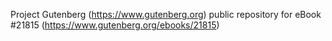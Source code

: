 Project Gutenberg (https://www.gutenberg.org) public repository for eBook #21815 (https://www.gutenberg.org/ebooks/21815)
